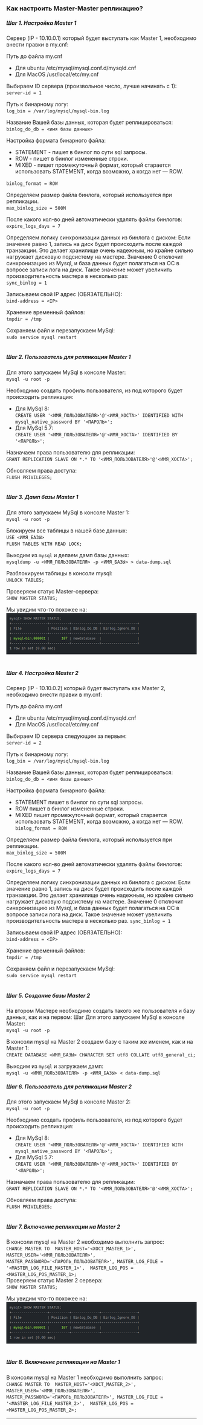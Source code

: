 ### **Как настроить Master-Master репликацию?**
##### Шаг 1. Настройка Master 1
Сервер (IP - 10.10.0.1) который будет выступать как Master 1, необходимо внести правки в my.cnf:

Путь до файла my.cnf
* Для ubuntu /etc/mysql/mysql.conf.d/mysqld.cnf
* Для MacOS /usr/local/etc/my.cnf

Выбираем ID сервера (произвольное число, лучше начинать с 1): <br /> 
`server-id = 1`

Путь к бинарному логу: <br />
`log_bin = /var/log/mysql/mysql-bin.log`

Название Вашей базы данных, которая будет реплицироваться: <br />
`binlog_do_db = <имя базы данных>`

Настройка формата бинарного файла:
* STATEMENT - пишет в бинлог по сути sql запросы.
* ROW - пишет в бинлог измененные строки.
* MIXED - пишет промежуточный формат, который старается использовать STATEMENT, когда возможно, а когда нет — ROW. 

`binlog_format = ROW`

Определяем размер файла бинлога, который используется при репликации. <br />
`max_binlog_size = 500M`

После какого кол-во дней автоматически удалять файлы бинлогов: <br />
`expire_logs_days = 7` 

Определяем логику синхронизации данных из бинлога с диском:
Если значение равно 1, запись на диск будет происходить после каждой транзакции.
Это делает хранилище очень надежным, но крайне сильно нагружает дисковую подсистему на мастере.
Значение 0 отключит синхронизацию из Mysql, 
и база данных будет полагаться на ОС в вопросе записи лога на диск.
Такое значение может увеличить производительность мастера в несколько раз:  <br />
`sync_binlog = 1`

Записываем свой IP адрес (ОБЯЗАТЕЛЬНО): <br />
`bind-address = <IP>`

Хранение временный файлов: <br />
`tmpdir = /tmp`

Сохраняем файл и перезапускаем MySql: <br />
`sudo service mysql restart`
<br /><br />
##### Шаг 2. Пользователь для репликации Master 1
Для этого запускаем MySql в консоле Master: <br />
`mysql -u root -p`

Необходимо создать профиль пользователя, из под которого будет происходить репликация: <br />
* Для MySql 8: <br /> 
`CREATE USER '<ИМЯ_ПОЛЬЗОВАТЕЛЯ>'@'<ИМЯ_ХОСТА>' IDENTIFIED WITH mysql_native_password BY '<ПАРОЛЬ>';`
* Для MySql 5.7: <br /> 
`CREATE USER '<ИМЯ_ПОЛЬЗОВАТЕЛЯ>'@'<ИМЯ_ХОСТА>' IDENTIFIED BY '<ПАРОЛЬ>';`

Назначаем права пользователю для репликации: <br />
`GRANT REPLICATION SLAVE ON *.* TO '<ИМЯ_ПОЛЬЗОВАТЕЛЯ>'@'<ИМЯ_ХОСТА>';`

Обновляем права доступа: <br />
`FLUSH PRIVILEGES;`
<br /><br />
##### Шаг 3. Дамп базы Master 1
Для этого запускаем MySql в консоле Master 1: <br />
`mysql -u root -p`

Блокируем все таблицы в нашей базе данных: <br />
`USE <ИМЯ_БАЗЫ>` <br />
`FLUSH TABLES WITH READ LOCK;`

Выходим из `mysql` и делаем дамп базы данных: <br />
`mysqldump -u <ИМЯ_ПОЛЬЗОВАТЕЛЯ> -p <ИМЯ_БАЗЫ> > data-dump.sql`

Разблокируем таблицы в консоли mysql: <br />
`UNLOCK TABLES;`

Проверяем статус Master-сервера: <br />
`SHOW MASTER STATUS;`

Мы увидим что-то похожее на: <br />
![mountains](./img/replication3.png)
<br /><br />
##### Шаг 4. Настройка Master 2
Сервер (IP - 10.10.0.2) который будет выступать как Master 2, необходимо внести правки в my.cnf:
 
Путь до файла my.cnf
* Для ubuntu /etc/mysql/mysql.conf.d/mysqld.cnf
* Для MacOS /usr/local/etc/my.cnf
 
Выбираем ID сервера следующим за первым: <br /> 
`server-id = 2`
 
Путь к бинарному логу: <br />
`log_bin = /var/log/mysql/mysql-bin.log`
 
Название Вашей базы данных, которая будет реплицироваться: <br />
`binlog_do_db = <имя базы данных>`
 
Настройка формата бинарного файла:
* STATEMENT пишет в бинлог по сути sql запросы.
* ROW пишет в бинлог измененные строки.
* MIXED пишет промежуточный формат, который старается использовать STATEMENT, когда возможно, а когда нет — ROW. <br /> 
`binlog_format = ROW`
 
Определяем размер файла бинлога, который используется при репликации. <br />
`max_binlog_size = 500M`
 
После какого кол-во дней автоматически удалять файлы бинлогов: <br />
`expire_logs_days = 7` 

Определяем логику синхронизации данных из бинлога с диском:
Если значение равно 1, запись на диск будет происходить после каждой транзакции.
Это делает хранилище очень надежным, но крайне сильно нагружает дисковую подсистему на мастере.
Значение 0 отключит синхронизацию из Mysql, 
и база данных будет полагаться на ОС в вопросе записи лога на диск.
Такое значение может увеличить производительность мастера в несколько раз.
`sync_binlog = 1`
 
 Записываем свой IP адрес (ОБЯЗАТЕЛЬНО): <br />
 `bind-address = <IP>`
 
Хранение временный файлов: <br />
`tmpdir = /tmp`
 
Сохраняем файл и перезапускаем MySql: <br />
`sudo service mysql restart`
<br /><br />
##### Шаг 5. Создание базы Master 2
 На втором Мастере необходимо создать такого же пользователя и базу данных, как и на первом: Шаг 
 Для этого запускаем MySql в консоле Master: <br />
 `mysql -u root -p`
 
 В консоли mysql на Master 2 создаем базу с таким же именем, как и на Master 1: <br />
 `CREATE DATABASE <ИМЯ_БАЗЫ> CHARACTER SET utf8 COLLATE utf8_general_ci;`
 
Выходим из `mysql` и загружаем дамп: <br />
`mysql -u <ИМЯ_ПОЛЬЗОВАТЕЛЯ> -p <ИМЯ_БАЗЫ> < data-dump.sql`
 
##### Шаг 6. Пользователь для репликации Master 2 
 Для этого запускаем MySql в консоле Master 2: <br />
 `mysql -u root -p`
 
 Необходимо создать профиль пользователя, из под которого будет происходить репликация: <br />
 * Для MySql 8: <br /> 
 `CREATE USER '<ИМЯ_ПОЛЬЗОВАТЕЛЯ>'@'<ИМЯ_ХОСТА>' IDENTIFIED WITH mysql_native_password BY '<ПАРОЛЬ>';`
 * Для MySql 5.7: <br /> 
 `CREATE USER '<ИМЯ_ПОЛЬЗОВАТЕЛЯ>'@'<ИМЯ_ХОСТА>' IDENTIFIED BY '<ПАРОЛЬ>';`
 
 Назначаем права пользователю для репликации: <br />
 `GRANT REPLICATION SLAVE ON *.* TO '<ИМЯ_ПОЛЬЗОВАТЕЛЯ>'@'<ИМЯ_ХОСТА>';`
 
 Обновляем права доступа: <br />
 `FLUSH PRIVILEGES;`
 <br /><br />
 ##### Шаг 7. Включение репликации на Master 2
 В консоли mysql на Master 2 необходимо выполнить запрос: <br />
 `CHANGE MASTER TO 
         MASTER_HOST='<ХОСТ_MASTER_1>', 
         MASTER_USER='<ИМЯ_ПОЛЬЗОВАТЕЛЯ>', 
         MASTER_PASSWORD='<ПАРОЛЬ_ПОЛЬЗОВАТЕЛЯ>',
         MASTER_LOG_FILE = '<MASTER_LOG_FILE_MASTER_1>', 
         MASTER_LOG_POS = <MASTER_LOG_POS_MASTER_1>;` 
 <br />
 Проверяем статус Master 2 сервера: <br />
 `SHOW MASTER STATUS;`
 
 Мы увидим что-то похожее на: <br />
 ![mountains](./img/replication3.png)
 <br /><br />
  ##### Шаг 8. Включение репликации на Master 1
  В консоли mysql на Master 1 необходимо выполнить запрос: <br />
  `CHANGE MASTER TO 
          MASTER_HOST='<ХОСТ_MASTER_2>', 
          MASTER_USER='<ИМЯ_ПОЛЬЗОВАТЕЛЯ>', 
          MASTER_PASSWORD='<ПАРОЛЬ_ПОЛЬЗОВАТЕЛЯ>',
          MASTER_LOG_FILE = '<MASTER_LOG_FILE_MASTER_2>', 
          MASTER_LOG_POS = <MASTER_LOG_POS_MASTER_2>;` 
  <br />
 ***
